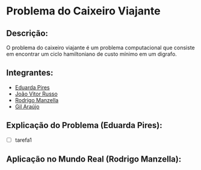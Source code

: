 # Problema do Caixeiro Viajante

## Descrição:
O problema do caixeiro viajante é um problema computacional que consiste em encontrar um ciclo hamiltoniano de custo mínimo em um digrafo.

## Integrantes:
- [Eduarda Pires](https://github.com/EduardaPires)
- [João Vitor Russo](https://github.com/BrunTitoWars)
- [Rodrigo Manzella](https://github.com/RodManzella)
- [Gil Araújo](https://github.com/Gil32610)

## Explicação do Problema (Eduarda Pires):

- [ ] tarefa1
## Aplicação no Mundo Real (Rodrigo Manzella):

